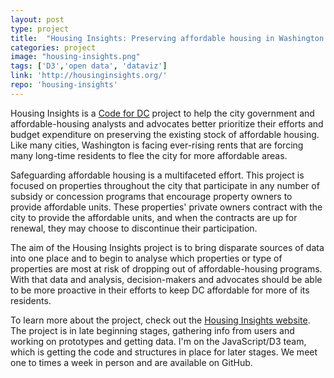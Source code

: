 ```yaml
---
layout: post
type: project
title:  "Housing Insights: Preserving affordable housing in Washington DC"
categories: project
image: "housing-insights.png"
tags: ['D3','open data', 'dataviz']
link: 'http://housinginsights.org/'
repo: 'housing-insights'
---
```


Housing Insights is a [Code for DC](http://codefordc.org/) project to help the city government and affordable-housing analysts and advocates better prioritize their efforts and budget expenditure on preserving the existing stock of affordable housing. Like many cities, Washington is facing ever-rising rents that are forcing many long-time residents to flee the city for more affordable areas.

Safeguarding affordable housing is a multifaceted effort. This project is focused on properties throughout the city that participate in any number of subsidy or concession programs that encourage property owners to provide affordable units. These properties' private owners contract with the city to provide the affordable units, and when the contracts are up for renewal, they may choose to discontinue their participation.

The aim of the Housing Insights project is to bring disparate sources of data into one place and to begin to analyse which properties or type of properties are most at risk of dropping out of affordable-housing programs. With that data and analysis, decision-makers and advocates should be able to be more proactive in their efforts to keep DC affordable for more of its residents.

To learn more about the project, check out the [Housing Insights website](http://housinginsights.org). The project is in late beginning stages, gathering info from users and working on prototypes and getting data. I'm on the JavaScript/D3 team, which is getting the code and structures in place for later stages. We meet one to times a week in person and are available on GitHub.
